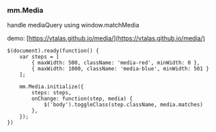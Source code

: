 ### mm.Media

handle mediaQuery using window.matchMedia

demo: [https://vtalas.github.io/media/](https://vtalas.github.io/media/)

```
$(document).ready(function() {
    var steps = [
        { maxWidth: 500, className: 'media-red', minWidth: 0 },
        { maxWidth: 1000, className: 'media-blue', minWidth: 501 }
    ];

    mm.Media.initialize({
        steps: steps,
        onChange: function(step, media) {
            $('body').toggleClass(step.className, media.matches)
        },
    });
})

```

